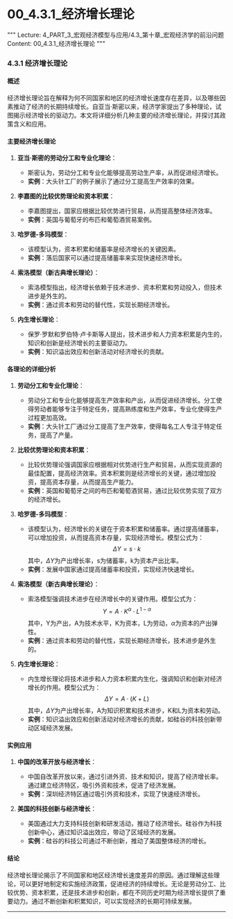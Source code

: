 # 00_4.3.1_经济增长理论

"""
Lecture: 4_PART_3_宏观经济模型与应用/4.3_第十章_宏观经济学的前沿问题
Content: 00_4.3.1_经济增长理论
"""

### 4.3.1 经济增长理论

#### 概述

经济增长理论旨在解释为何不同国家和地区的经济增长速度存在差异，以及哪些因素推动了经济的长期持续增长。自亚当·斯密以来，经济学家提出了多种理论，试图揭示经济增长的驱动力。本文将详细分析几种主要的经济增长理论，并探讨其政策含义和应用。

#### 主要经济增长理论

1. **亚当·斯密的劳动分工和专业化理论**：
   - 斯密认为，劳动分工和专业化能够提高劳动生产率，从而促进经济增长。
   - **实例**：大头针工厂的例子展示了通过分工提高生产效率的效果。

2. **李嘉图的比较优势理论和资本积累**：
   - 李嘉图提出，国家应根据比较优势进行贸易，从而提高整体经济效率。
   - **实例**：英国与葡萄牙的布匹和葡萄酒贸易案例。

3. **哈罗德-多玛模型**：
   - 该模型认为，资本积累和储蓄率是经济增长的关键因素。
   - **实例**：落后国家可以通过提高储蓄率来实现快速经济增长。

4. **索洛模型（新古典增长理论）**：
   - 索洛模型指出，经济增长依赖于技术进步、资本积累和劳动投入，但技术进步是外生的。
   - **实例**：通过资本和劳动的替代性，实现长期经济增长。

5. **内生增长理论**：
   - 保罗·罗默和罗伯特·卢卡斯等人提出，技术进步和人力资本积累是内生的，知识和创新是经济增长的主要驱动力。
   - **实例**：知识溢出效应和创新活动对经济增长的贡献。

#### 各理论的详细分析

1. **劳动分工和专业化理论**：
   - 劳动分工和专业化能够提高生产效率和产出，从而促进经济增长。分工使得劳动者能够专注于特定任务，提高熟练度和生产效率，专业化使得生产过程更加高效。
   - **实例**：大头针工厂通过分工提高了生产效率，使得每名工人专注于特定任务，提高了产量。

2. **比较优势理论和资本积累**：
   - 比较优势理论强调国家应根据相对优势进行生产和贸易，从而实现资源的最佳配置，提高经济效率。资本积累则是经济增长的关键，通过增加投资，提高资本存量，从而提高生产能力。
   - **实例**：英国和葡萄牙之间的布匹和葡萄酒贸易，通过比较优势实现了双方的经济增长。

3. **哈罗德-多玛模型**：
   - 该模型认为，经济增长的关键在于资本积累和储蓄率。通过提高储蓄率，可以增加投资，从而提高资本存量，实现经济增长。模型公式为：
     $$ \Delta Y = s \cdot k $$
     其中，$\Delta Y$为产出增长率，s为储蓄率，k为资本产出比率。
   - **实例**：发展中国家通过提高储蓄率和投资，实现经济快速增长。

4. **索洛模型（新古典增长理论）**：
   - 索洛模型强调技术进步在经济增长中的关键作用。模型公式为：
     $$ Y = A \cdot K^\alpha \cdot L^{1-\alpha} $$
     其中，Y为产出，A为技术水平，K为资本，L为劳动，$\alpha$为资本的产出弹性。
   - **实例**：通过资本和劳动的替代性，实现长期经济增长，技术进步是外生的。

5. **内生增长理论**：
   - 内生增长理论将技术进步和人力资本积累内生化，强调知识和创新对经济增长的作用。模型公式为：
     $$ \Delta Y = A \cdot (K + L) $$
     其中，$\Delta Y$为产出增长率，A为知识积累和技术进步，K和L为资本和劳动。
   - **实例**：知识溢出效应和创新活动对经济增长的贡献，如硅谷的科技创新带动区域经济发展。

#### 实例应用

1. **中国的改革开放与经济增长**：
   - 中国自改革开放以来，通过引进外资、技术和知识，提高了经济增长率。通过建立经济特区，吸引外资和技术，促进了经济发展。
   - **实例**：深圳经济特区通过吸引外资和技术，实现了快速经济增长。

2. **美国的科技创新与经济增长**：
   - 美国通过大力支持科技创新和研发活动，推动了经济增长。硅谷作为科技创新中心，通过知识溢出效应，带动了区域经济的发展。
   - **实例**：硅谷的科技公司通过不断创新，推动了美国整体经济的增长。

#### 结论

经济增长理论揭示了不同国家和地区经济增长速度差异的原因。通过理解这些理论，可以更好地制定和实施经济政策，促进经济的持续增长。无论是劳动分工、比较优势、资本积累，还是技术进步和创新，都在不同历史时期为经济增长提供了重要动力。通过不断创新和积累知识，可以实现经济的长期可持续发展。

---
